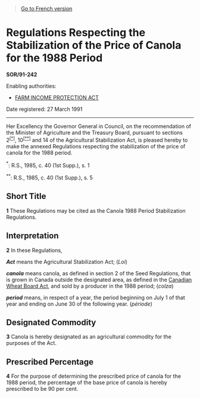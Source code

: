 > [Go to French version](/fr/Règlements/Décrets,%20ordonnances%20et%20règlements%20statutaires/91/242.md)

# Regulations Respecting the Stabilization of the Price of Canola for the 1988 Period

**SOR/91-242**

Enabling authorities: 
- [FARM INCOME PROTECTION ACT](/en/Acts/Statutes%20of%20Canada/1991/c.%2022.md)

Date registered: 27 March 1991

----------

Her Excellency the Governor General in Council, on the recommendation of the Minister of Agriculture and the Treasury Board, pursuant to sections 2<sup><a href='#fn_SOR-91-242_e_hq_6164'>[*]</a></sup>, 10<sup><a href='#fn_SOR-91-242_e_hq_6165'>[**]</a></sup> and 14 of the Agricultural Stabilization Act, is pleased hereby to make the annexed Regulations respecting the stabilization of the price of canola for the 1988 period.

<a name='fn_SOR-91-242_e_hq_6164'><sup>*</sup></a>: R.S., 1985, c. 40 (1st Supp.), s. 1<br />

<a name='fn_SOR-91-242_e_hq_6165'><sup>**</sup></a>: R.S., 1985, c. 40 (1st Supp.), s. 5<br />




## Short Title


**1** These Regulations may be cited as the Canola 1988 Period Stabilization Regulations.




## Interpretation


**2** In these Regulations,

***Act*** means the Agricultural Stabilization Act; (*Loi*)

***canola*** means canola, as defined in section 2 of the Seed Regulations, that is grown in Canada outside the designated area, as defined in the [Canadian Wheat Board Act](/en/Acts/Revised%20Statutes%20of%20Canada/C/C-24.md), and sold by a producer in the 1988 period; (*colza*)

***period*** means, in respect of a year, the period beginning on July 1 of that year and ending on June 30 of the following year. (*période*)




## Designated Commodity


**3** Canola is hereby designated as an agricultural commodity for the purposes of the Act.




## Prescribed Percentage


**4** For the purpose of determining the prescribed price of canola for the 1988 period, the percentage of the base price of canola is hereby prescribed to be 90 per cent.


